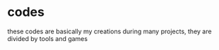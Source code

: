 # codes
these codes are basically my creations during many projects, they are divided by tools and games
